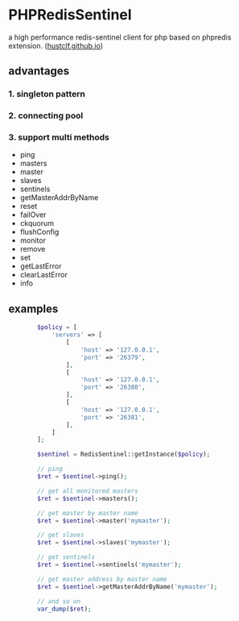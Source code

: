 # PHPRedisSentinel

a high performance redis-sentinel client for php based on phpredis extension.
(<a href="https://hustclf.github.io/">hustclf.github.io</a>)

## advantages
### 1. singleton pattern
### 2. connecting pool
### 3. support multi methods
* ping
* masters
* master
* slaves
* sentinels
* getMasterAddrByName
* reset
* failOver
* ckquorum
* flushConfig
* monitor
* remove
* set
* getLastError
* clearLastError
* info

## examples
```php
        $policy = [
            'servers' => [
                [
                    'host' => '127.0.0.1',
                    'port' => '26379',
                ],
                [
                    'host' => '127.0.0.1',
                    'port' => '26380',
                ],
                [
                    'host' => '127.0.0.1',
                    'port' => '26381',
                ],
            ]
        ];

        $sentinel = RedisSentinel::getInstance($policy);

        // ping
        $ret = $sentinel->ping();

        // get all monitored masters
        $ret = $sentinel->masters();

        // get master by master name
        $ret = $sentinel->master('mymaster');

        // get slaves
        $ret = $sentinel->slaves('mymaster');

        // get sentinels
        $ret = $sentinel->sentinels('mymaster');

        // get master address by master name
        $ret = $sentinel->getMasterAddrByName('mymaster');

        // and so on
        var_dump($ret);
```

